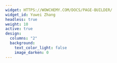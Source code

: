 ```yaml
---
widget: HTTPS://WOWCHEMY.COM/DOCS/PAGE-BUILDER/
widget_id: Yuwei Zhang
headless: true
weight: 10
active: true
design:
  columns: "2"
  background:
    text_color_light: false
    image_darken: 0
---
```

